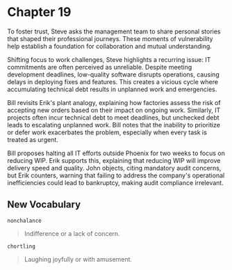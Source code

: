 # Chapter 19

To foster trust, Steve asks the management team to share personal stories that shaped their professional journeys. These
moments of vulnerability help establish a foundation for collaboration and mutual understanding.

Shifting focus to work challenges, Steve highlights a recurring issue: IT commitments are often perceived as unreliable.
Despite meeting development deadlines, low-quality software disrupts operations, causing delays in deploying fixes and
features. This creates a vicious cycle where accumulating technical debt results in unplanned work and emergencies.

Bill revisits Erik's plant analogy, explaining how factories assess the risk of accepting new orders based on their
impact on ongoing work. Similarly, IT projects often incur technical debt to meet deadlines, but unchecked debt leads to
escalating unplanned work. Bill notes that the inability to prioritize or defer work exacerbates the problem, especially
when every task is treated as urgent.

Bill proposes halting all IT efforts outside Phoenix for two weeks to focus on reducing WIP. Erik supports this,
explaining that reducing WIP will improve delivery speed and quality. John objects, citing mandatory audit concerns, but
Erik counters, warning that failing to address the company's operational inefficiencies could lead to bankruptcy, making
audit compliance irrelevant.

## New Vocabulary

`nonchalance`

> Indifference or a lack of concern.

`chortling`

> Laughing joyfully or with amusement.
